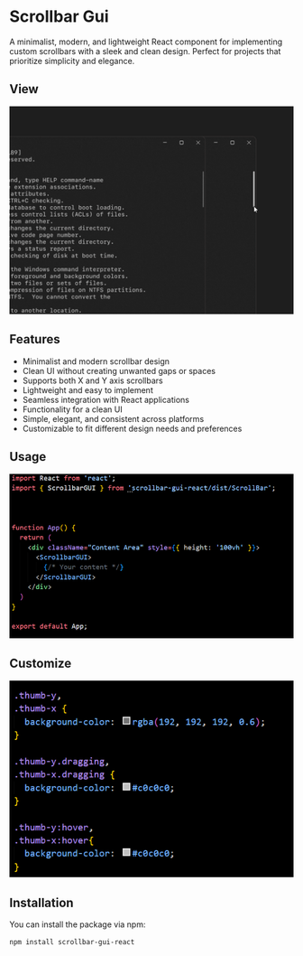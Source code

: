 # Scrollbar Gui

A minimalist, modern, and lightweight React component for implementing custom 
scrollbars with a sleek and clean design. Perfect for projects that prioritize simplicity and elegance.

## View

![React Custom Scrollbar GUI](./public/view.png)


## Features

- Minimalist and modern scrollbar design
- Clean UI without creating unwanted gaps or spaces
- Supports both X and Y axis scrollbars
- Lightweight and easy to implement
- Seamless integration with React applications
- Functionality for a clean UI
- Simple, elegant, and consistent across platforms
- Customizable to fit different design needs and preferences

## Usage

![How to use](./public/usage.png)

## Customize

![How to use](./public/customize.png)

## Installation

You can install the package via npm:

```bash
npm install scrollbar-gui-react


